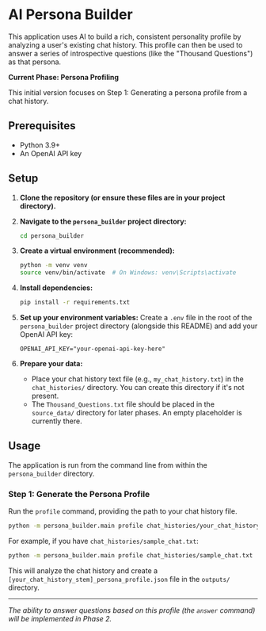 # AI Persona Builder

This application uses AI to build a rich, consistent personality profile by analyzing a user's existing chat history. This profile can then be used to answer a series of introspective questions (like the "Thousand Questions") as that persona.

**Current Phase: Persona Profiling**

This initial version focuses on Step 1: Generating a persona profile from a chat history.

## Prerequisites

- Python 3.9+
- An OpenAI API key

## Setup

1.  **Clone the repository (or ensure these files are in your project directory).**

2.  **Navigate to the `persona_builder` project directory:**
    ```bash
    cd persona_builder
    ```

3.  **Create a virtual environment (recommended):**
    ```bash
    python -m venv venv
    source venv/bin/activate  # On Windows: venv\Scripts\activate
    ```

4.  **Install dependencies:**
    ```bash
    pip install -r requirements.txt
    ```

5.  **Set up your environment variables:**
    Create a `.env` file in the root of the `persona_builder` project directory (alongside this README) and add your OpenAI API key:
    ```env
    OPENAI_API_KEY="your-openai-api-key-here"
    ```

6.  **Prepare your data:**
    - Place your chat history text file (e.g., `my_chat_history.txt`) in the `chat_histories/` directory. You can create this directory if it's not present.
    - The `Thousand_Questions.txt` file should be placed in the `source_data/` directory for later phases. An empty placeholder is currently there.

## Usage

The application is run from the command line from within the `persona_builder` directory.

### Step 1: Generate the Persona Profile

Run the `profile` command, providing the path to your chat history file.

```bash
python -m persona_builder.main profile chat_histories/your_chat_history.txt
```

For example, if you have `chat_histories/sample_chat.txt`:
```bash
python -m persona_builder.main profile chat_histories/sample_chat.txt
```

This will analyze the chat history and create a `[your_chat_history_stem]_persona_profile.json` file in the `outputs/` directory.

---
*The ability to answer questions based on this profile (the `answer` command) will be implemented in Phase 2.*
